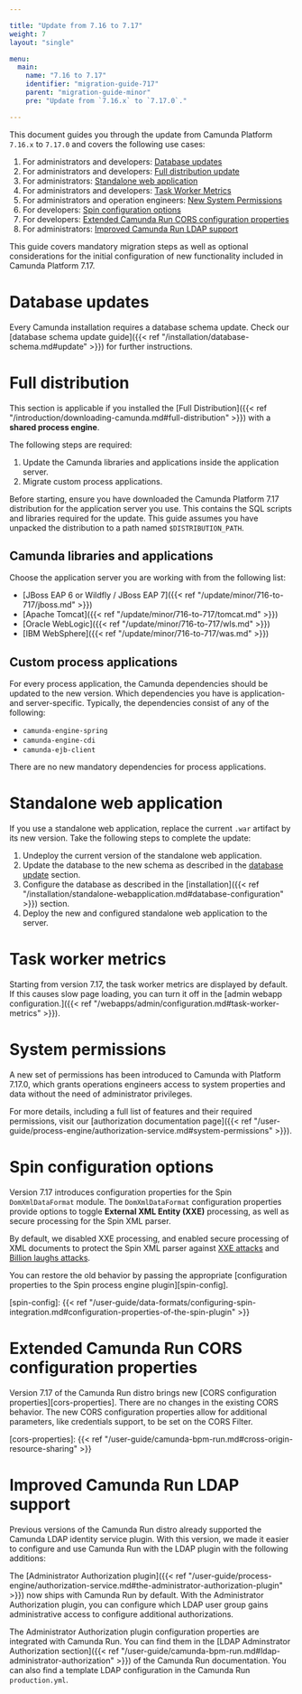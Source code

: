 ```yaml
---

title: "Update from 7.16 to 7.17"
weight: 7
layout: "single"

menu:
  main:
    name: "7.16 to 7.17"
    identifier: "migration-guide-717"
    parent: "migration-guide-minor"
    pre: "Update from `7.16.x` to `7.17.0`."

---
```


This document guides you through the update from Camunda Platform `7.16.x` to `7.17.0` and covers the following use cases:

1. For administrators and developers: [Database updates](#database-updates)
1. For administrators and developers: [Full distribution update](#full-distribution)
1. For administrators: [Standalone web application](#standalone-web-application)
1. For administrators and developers: [Task Worker Metrics](#task-worker-metrics)
1. For administrators and operation engineers: [New System Permissions](#system-permissions)
1. For developers: [Spin configuration options](#spin-configuration-options)
1. For developers: [Extended Camunda Run CORS configuration properties](#extended-camunda-run-cors-configuration-properties)
1. For administrators: [Improved Camunda Run LDAP support](#improved-camunda-run-ldap-support)

This guide covers mandatory migration steps as well as optional considerations for the initial configuration of new 
functionality included in Camunda Platform 7.17.

# Database updates

Every Camunda installation requires a database schema update. Check our [database schema update guide]({{< ref "/installation/database-schema.md#update" >}}) 
for further instructions.

# Full distribution

This section is applicable if you installed the 
[Full Distribution]({{< ref "/introduction/downloading-camunda.md#full-distribution" >}}) 
with a **shared process engine**.

The following steps are required:

1. Update the Camunda libraries and applications inside the application server.
2. Migrate custom process applications.

Before starting, ensure you have downloaded the Camunda Platform 7.17 distribution for the application server 
you use. This contains the SQL scripts and libraries required for the update. This guide assumes you have unpacked the 
distribution to a path named `$DISTRIBUTION_PATH`.

## Camunda libraries and applications

Choose the application server you are working with from the following list:

* [JBoss EAP 6 or Wildfly / JBoss EAP 7]({{< ref "/update/minor/716-to-717/jboss.md" >}})
* [Apache Tomcat]({{< ref "/update/minor/716-to-717/tomcat.md" >}})
* [Oracle WebLogic]({{< ref "/update/minor/716-to-717/wls.md" >}})
* [IBM WebSphere]({{< ref "/update/minor/716-to-717/was.md" >}})

## Custom process applications

For every process application, the Camunda dependencies should be updated to the new version. Which dependencies you 
have is application- and server-specific. Typically, the dependencies consist of any of the following:

* `camunda-engine-spring`
* `camunda-engine-cdi`
* `camunda-ejb-client`

There are no new mandatory dependencies for process applications.

# Standalone web application

If you use a standalone web application, replace the current `.war` artifact by its new version. 
Take the following steps to complete the update:

1. Undeploy the current version of the standalone web application.
2. Update the database to the new schema as described in the [database update](#database-updates) section.
3. Configure the database as described in the [installation]({{< ref "/installation/standalone-webapplication.md#database-configuration" >}})
   section.
4. Deploy the new and configured standalone web application to the server.

# Task worker metrics

Starting from version 7.17, the task worker metrics are displayed by default.
If this causes slow page loading, you can turn it off in the [admin webapp configuration.]({{< ref "/webapps/admin/configuration.md#task-worker-metrics" >}}).

# System permissions

A new set of permissions has been introduced to Camunda with Platform 7.17.0, which grants operations engineers access to system properties and data without the need of administrator privileges.

For more details, including a full list of features and their required permissions, visit our [authorization documentation page]({{< ref "/user-guide/process-engine/authorization-service.md#system-permissions" >}}).

# Spin configuration options

Version 7.17 introduces configuration properties for the Spin `DomXmlDataFormat` module. The `DomXmlDataFormat`
configuration properties provide options to toggle **External XML Entity (XXE)** processing, as well as secure processing
for the Spin XML parser.

By default, we disabled XXE processing, and enabled secure processing of XML documents to protect the Spin XML
parser against [XXE attacks](https://en.wikipedia.org/wiki/XML_external_entity_attack) and
[Billion laughs attacks](https://en.wikipedia.org/wiki/Billion_laughs_attack).

You can restore the old behavior by passing the appropriate [configuration properties to the Spin process engine plugin][spin-config].

[spin-config]: {{< ref "/user-guide/data-formats/configuring-spin-integration.md#configuration-properties-of-the-spin-plugin" >}}

# Extended Camunda Run CORS configuration properties

Version 7.17 of the Camunda Run distro brings new [CORS configuration properties][cors-properties]. There are no
changes in the existing CORS behavior. The new CORS configuration properties allow for additional parameters, like 
credentials support, to be set on the CORS Filter.

[cors-properties]: {{< ref "/user-guide/camunda-bpm-run.md#cross-origin-resource-sharing" >}}

# Improved Camunda Run LDAP support

Previous versions of the Camunda Run distro already supported the Camunda LDAP identity service plugin. With this
version, we made it easier to configure and use Camunda Run with the LDAP plugin with the following additions:

The [Administrator Authorization plugin]({{< ref "/user-guide/process-engine/authorization-service.md#the-administrator-authorization-plugin" >}}) 
now ships with Camunda Run by default. With the Administrator Authorization plugin, you can configure which LDAP user 
group gains administrative access to configure additional authorizations.

The Administrator Authorization plugin configuration properties are integrated with Camunda Run. You can find them
in the [LDAP Adminstrator Authorization section]({{< ref "/user-guide/camunda-bpm-run.md#ldap-administrator-authorization" >}})
of the Camunda Run documentation. You can also find a template LDAP configuration in the Camunda Run `production.yml`.